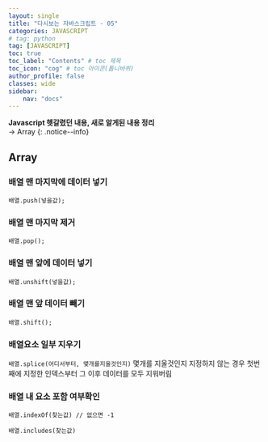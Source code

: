 ```yaml
---
layout: single
title: "다시보는 자바스크립트 - 05"
categories: JAVASCRIPT
# tag: python
tag: [JAVASCRIPT]
toc: true
toc_label: "Contents" # toc 제목
toc_icon: "cog" # toc 아이콘(톱니바퀴)
author_profile: false
classes: wide
sidebar:
    nav: "docs"
---
```




**Javascript 헷갈렸던 내용, 새로 알게된 내용 정리** 
<br> → Array
{: .notice--info}



## Array

### 배열 맨 마지막에 데이터 넣기

`배열.push(넣을값);`



### 배열 맨 마지막 제거

`배열.pop();`



### 배열 맨 앞에 데이터 넣기

`배열.unshift(넣을값);`



### 배열 맨 앞 데이터 빼기

`배열.shift();`



### 배열요소 일부 지우기

`배열.splice(어디서부터, 몇개를지울것인지)`
몇개를 지울것인지 지정하지 않는 경우 첫번째에 지정한 인덱스부터 그 이후 데이터를 모두 지워버림



###  배열 내 요소 포함 여부확인

`배열.indexOf(찾는값) // 없으면 -1`

`배열.includes(찾는값)`

